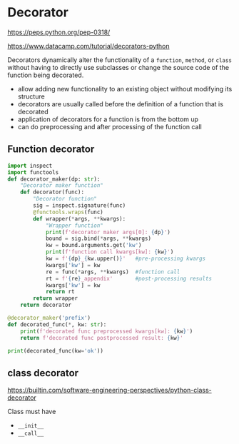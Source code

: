 # Decorator

https://peps.python.org/pep-0318/

https://www.datacamp.com/tutorial/decorators-python

Decorators dynamically alter the functionality of a `function`, `method`, or `class` without having to directly use subclasses or change the source code of the function being decorated.
- allow adding new functionality to an existing object without modifying its structure
- decorators are usually called before the definition of a function that is decorated
- application of decorators for a function is from the bottom up
- can do preprocessing and after processing of the function call

## Function decorator
```py
import inspect
import functools
def decorator_maker(dp: str):
    "Decorator maker function"
    def decorator(func):
        "Decorator function"
        sig = inspect.signature(func)
        @functools.wraps(func)        
        def wrapper(*args, **kwargs):
            "Wrapper function"
            print(f'decorator maker args[0]: {dp}')
            bound = sig.bind(*args, **kwargs)
            kw = bound.arguments.get('kw')
            print(f'function call kwargs[kw]: {kw}')                                   
            kw = f'{dp}_{kw.upper()}'   #pre-processing kwargs
            kwargs['kw'] = kw 
            re = func(*args, **kwargs)  #function call
            rt = f'{re}_appendix'       #post-processing results
            kwargs['kw'] = kw 
            return rt
        return wrapper
    return decorator

@decorator_maker('prefix')
def decorated_func(*, kw: str):
    print(f'decorated func preprocessed kwargs[kw]: {kw}')
    return f'decorated func postprocessed result: {kw}'

print(decorated_func(kw='ok'))
```

## class decorator
https://builtin.com/software-engineering-perspectives/python-class-decorator

Class must have 
- `__init__`
- `__call__`
